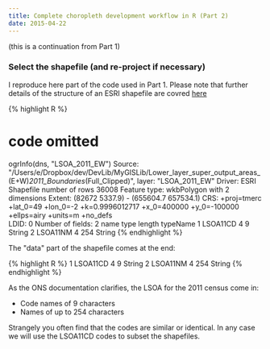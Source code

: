 ```yaml
---
title: Complete choropleth development workflow in R (Part 2)
date: 2015-04-22
---
```

(this is a continuation from Part 1)

### Select the shapefile (and re-project if necessary)

I reproduce here part of the code used in Part 1. Please note that further details of the structure of an ESRI shapefile are covred [here](http://www.gdal.org/drv_shapefile.html)

{% highlight R %}
# code omitted
ogrInfo(dns, "LSOA_2011_EW")
  Source: "/Users/e/Dropbox/dev/DevLib/MyGISLib/Lower_layer_super_output_areas_(E+W)_2011_Boundaries_(Full_Clipped)", layer: "LSOA_2011_EW"
  Driver: ESRI Shapefile number of rows 36008 
  Feature type: wkbPolygon with 2 dimensions
  Extent: (82672 5337.9) - (655604.7 657534.1)
  CRS: +proj=tmerc +lat_0=49 +lon_0=-2 +k=0.9996012717 +x_0=400000 +y_0=-100000 +ellps=airy +units=m +no_defs  
  LDID: 0 
  Number of fields: 2 
      name type length typeName
  1 LSOA11CD    4      9   String
  2 LSOA11NM    4    254   String
{% endhighlight %}

The "data" part of the shapefile comes at the end:

{% highlight R %}
  1 LSOA11CD    4      9   String
  2 LSOA11NM    4    254   String
{% endhighlight %}

As the ONS documentation clarifies, the LSOA for the 2011 census come in:
- Code names of 9 characters
- Names of up to 254 characters

Strangely you often find that the codes are similar or identical. In any case we will use the LSOA11CD codes to subset the shapefiles.






